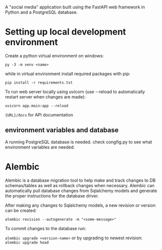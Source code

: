 A "social media" application built using the FastAPI web framework in Python and a PostgreSQL database.

# Setting up local development environment
Create a python virtual environment on windows:

```py -3 -m venv <name>``` 


while in virtual environment install required packages with pip:

```pip install -r requirements.txt```

To run web server locally using uvicorn (use --reload to automatically restart server when changes are made):

```uvicorn app.main:app --reload```

```{URL}/docs``` for API documentation

## environment variables and database

A running PostgreSQL database is needed. check congfig.py to see what environment variables are needed.

# Alembic
Alembic is a database migration tool to help make and track changes to DB schemas/tables as well as rollback changes when necessary. Alembic can automatically pull database changes from Sqlalchemy models and generate the proper instructions for the database driver.


After making any changes to Sqlalchemy models, a new revision or version can be created:

```alembic revision --autogenerate -m "<some-message>"```

To commit changes to the database run:

```alembic upgrade <version-name>``` or by upgrading to newest revision: ```alembic upgrade head```

